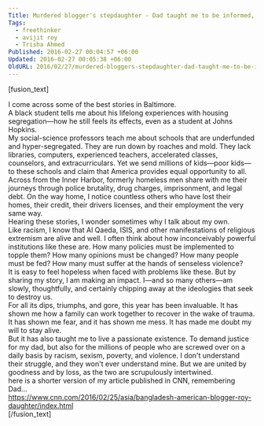 ```yaml
---
Title: Murdered blogger's stepdaughter - Dad taught me to be informed, bold, unafraid
Tags:
  - freethinker
  - avijit roy
  - Trisha Ahmed
Published: 2016-02-27 00:04:57 +06:00
Updated: 2016-02-27 00:05:38 +06:00
OldURL: 2016/02/27/murdered-bloggers-stepdaughter-dad-taught-me-to-be-informed-bold-unafraid/
---
```


[fusion_text]
<div></div>
<div>I come across some of the best stories in Baltimore.</div>
<div>A black student tells me about his lifelong experiences with housing segregation—how he still feels its effects, even as a student at Johns Hopkins.</div>
<div>My social-science professors teach me about schools that are underfunded and hyper-segregated. They are run down by roaches and mold. They lack libraries, computers, experienced teachers, accelerated classes, counselors, and extracurriculars. Yet we send millions of kids—poor kids—to these schools and claim that America provides equal opportunity to all.</div>
<div>Across from the Inner Harbor, formerly homeless men share with me their journeys through police brutality, drug charges, imprisonment, and legal debt. On the way home, I notice countless others who have lost their homes, their credit, their drivers licenses, and their employment the very same way.</div>
<div>Hearing these stories, I wonder sometimes why I talk about my own.</div>
<div>Like racism, I know that Al Qaeda, ISIS, and other manifestations of religious extremism are alive and well. I often think about how inconceivably powerful institutions like these are. How many policies must be implemented to topple them? How many opinions must be changed? How many people must be fed? How many must suffer at the hands of senseless violence?</div>
<div>It is easy to feel hopeless when faced with problems like these. But by sharing my story, I am making an impact. I—and so many others—am slowly, thoughtfully, and certainly chipping away at the ideologies that seek to destroy us.</div>
<div>For all its dips, triumphs, and gore, this year has been invaluable. It has shown me how a family can work together to recover in the wake of trauma. It has shown me fear, and it has shown me mess. It has made me doubt my will to stay alive.</div>
<div>But it has also taught me to live a passionate existence. To demand justice for my dad, but also for the millions of people who are screwed over on a daily basis by racism, sexism, poverty, and violence. I don't understand their struggle, and they won't ever understand mine. But we are united by goodness and by loss, as the two are scrupulously intertwined.</div>
<div></div>
<div>here is a shorter version of my article published in CNN, remembering Dad...</div>
<div>
<div><a href="https://www.cnn.com/2016/02/25/asia/bangladesh-american-blogger-roy-daughter/index.html" target="_blank">https://www.cnn.com/2016/02/25/<wbr />asia/bangladesh-american-<wbr />blogger-roy-daughter/index.<wbr />html</a></div>
</div>
[/fusion_text]

